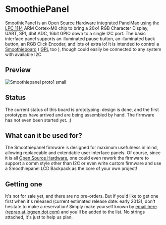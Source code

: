 
# SmoothiePanel

SmoothiePanel is an [Open Source Hardware](http://en.wikipedia.org/wiki/Open-source_hardware) integrated PanelMax using the [LPC 1114](http://www.nxp.com/products/microcontrollers/cortex_m0/lpc1100_x_l/LPC1114FBD48.html) ARM Cortex-M0 chip to bring a 20x4 RGB Character Display, UART, SPI, 4bit ADC, 16bit GPIO down to a single I2C port. The basic interface panel supports an illuminated pause button, an illuminated back button, an RGB Click Encoder, and lots of extra io!
It is intended to control a [Smoothieboard](http://smoothieware.org/Smoothieboard) ( [GPL](http://en.wikipedia.org/wiki/Gpl) too ), though could easily be connected to any system with available I2C.

## Preview

![Smoothiepanel proto1 small](/images/external/https.dl.dropbox.com.u.45859274.smoothiepanel.20proto1.20small.jpg)

## Status

The current status of this board is prototyping: design is done, and the first prototypes have arrived and are being assembled by hand. The firmware has not even been started yet. ;)

## What can it be used for?

The Smoothiepanel firmware is designed for maximum usefulness in mind, allowing replaceable and extendable user interface panels. Of course, since it is all [Open Source Hardware](http://en.wikipedia.org/wiki/Open-source_hardware), one could even rework the firmware to support a comm style other than I2C or even write custom firmware and use a Smoothiepanel LCD Backpack as the core of your own project!

## Getting one

It's not for sale yet, and there are no pre-orders. But if you'd like to get one first when it's released (current estimated release date: early 2013), don't hesitate to make a reservation!
Simply make yourself known by [email here (reprap at logxen dot com)](mailto:reprap@logxen.com) and you'll be added to the list. No strings attached, it's just to help us plan.
